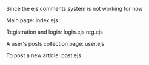 Since the ejs comments system is not working for now

Main page:
index.ejs

Registration and login:
login.ejs
reg.ejs

A user's posts collection page:
user.ejs

To post a new article:
post.ejs

